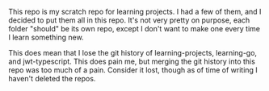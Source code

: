 This repo is my scratch repo for learning projects. I had a few of them, and I decided to put them all in this repo.
It's not very pretty on purpose, each folder "should" be its own repo, except I don't want to make one every time I learn something new.

This does mean that I lose the git history of learning-projects, learning-go, and jwt-typescript. 
This does pain me, but merging the git history into this repo was too much of a pain. 
Consider it lost, though as of time of writing I haven't deleted the repos. 
